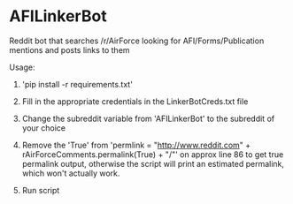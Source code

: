 # AFILinkerBot
Reddit bot that searches /r/AirForce looking for AFI/Forms/Publication mentions and posts links to them

Usage:

1. 'pip install -r requirements.txt'

2. Fill in the appropriate credentials in the LinkerBotCreds.txt file

3. Change the subreddit variable from 'AFILinkerBot' to the subreddit of your choice

4. Remove the 'True' from 'permlink = "http://www.reddit.com" + rAirForceComments.permalink(True) + "/"' on approx line 86 to get true permalink output, otherwise the script will print an estimated permalink, which won't actually work.

5. Run script
